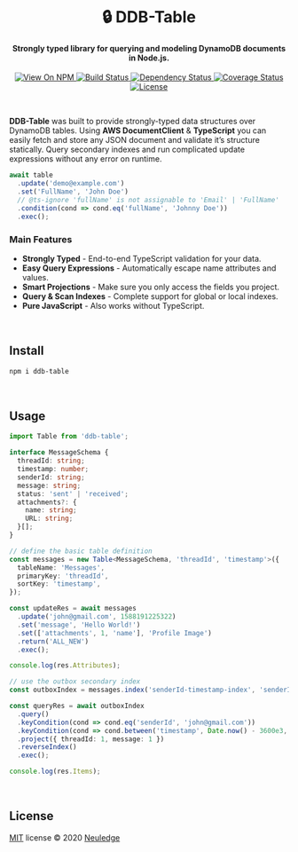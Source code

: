 <h1 align="center" style="text-align:center">🔒 DDB-Table</h1>

<h4 align="center">Strongly typed library for querying and modeling DynamoDB documents in Node.js.</h4>

<p align="center">
  <a href="https://www.npmjs.org/package/ddb-table">
    <img src="http://img.shields.io/npm/v/ddb-table.svg" alt="View On NPM">
  </a>
  <a href="https://travis-ci.org/neuledge/ddb-table">
    <img src="https://travis-ci.org/neuledge/ddb-table.svg?branch=master" alt="Build Status">
  </a>
  <a href="https://libraries.io/npm/ddb-table/">
    <img src="https://img.shields.io/librariesio/release/npm/ddb-table" alt="Dependency Status">
  </a>
  <a href="https://coveralls.io/github/neuledge/ddb-table?branch=master">
    <img src="https://coveralls.io/repos/github/neuledge/ddb-table/badge.svg?branch=master"
      alt="Coverage Status" />
  </a>
  <a href="LICENSE">
    <img src="https://img.shields.io/npm/l/ddb-table.svg" alt="License">
  </a>
</p>
<br>

**DDB-Table** was built to provide strongly-typed data structures over DynamoDB tables. Using **AWS
DocumentClient** & **TypeScript** you can easily fetch and store any JSON document and validate it’s
structure statically. Query secondary indexes and run complicated update expressions without any
error on runtime.

```ts
await table
  .update('demo@example.com')
  .set('FullName', 'John Doe')
  // @ts-ignore 'fullName' is not assignable to 'Email' | 'FullName'
  .condition(cond => cond.eq('fullName', 'Johnny Doe'))
  .exec();
```

### Main Features

- **Strongly Typed** - End-to-end TypeScript validation for your data.
- **Easy Query Expressions** - Automatically escape name attributes and values.
- **Smart Projections** - Make sure you only access the fields you project.
- **Query & Scan Indexes** - Complete support for global or local indexes.
- **Pure JavaScript** - Also works without TypeScript.

<br>

## Install

```bash
npm i ddb-table
```

<br>

## Usage

```ts
import Table from 'ddb-table';

interface MessageSchema {
  threadId: string;
  timestamp: number;
  senderId: string;
  message: string;
  status: 'sent' | 'received';
  attachments?: {
    name: string;
    URL: string;
  }[];
}

// define the basic table definition
const messages = new Table<MessageSchema, 'threadId', 'timestamp'>({
  tableName: 'Messages',
  primaryKey: 'threadId',
  sortKey: 'timestamp',
});

const updateRes = await messages
  .update('john@gmail.com', 1588191225322)
  .set('message', 'Hello World!')
  .set(['attachments', 1, 'name'], 'Profile Image')
  .return('ALL_NEW')
  .exec(); 

console.log(res.Attributes);

// use the outbox secondary index
const outboxIndex = messages.index('senderId-timestamp-index', 'senderId', 'timestamp');

const queryRes = await outboxIndex
  .query()
  .keyCondition(cond => cond.eq('senderId', 'john@gmail.com'))
  .keyCondition(cond => cond.between('timestamp', Date.now() - 3600e3, Date.now()))
  .project({ threadId: 1, message: 1 })
  .reverseIndex()
  .exec();

console.log(res.Items);
```

<br>

## License

[MIT](LICENSE) license &copy; 2020 [Neuledge](https://neuledge.com)
